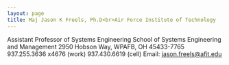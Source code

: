 ```yaml
---
layout: page
title: Maj Jason K Freels, Ph.D<br>Air Force Institute of Technology
---
```


Assistant Professor of Systems Engineering
School of Systems Engineering and Management
2950 Hobson Way, WPAFB, OH 45433-7765
937.255.3636 x4676 (work)
937.430.6619 (cell)
Email: jason.freels@afit.edu
